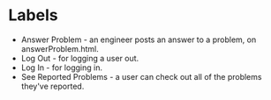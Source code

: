 # Labels
- Answer Problem - an engineer posts an answer to a problem, on answerProblem.html.
- Log Out - for logging a user out. 
- Log In - for logging in.
- See Reported Problems - a user can check out all of the problems they've reported.